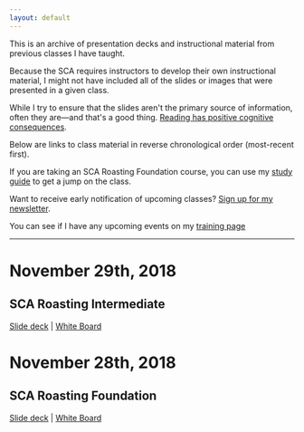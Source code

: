 ```yaml
---
layout: default
---
```

This is an archive of presentation decks and instructional material from previous classes I have taught. 

Because the SCA requires instructors to develop their own instructional material, I might not have included all of the slides or images that were presented in a given class. 

While I try to ensure that the slides aren't the primary source of information, often they are—and that's a good thing. <a target="_blank" rel="noopener noreferrer external" title="" href="https://mccleskeyms.typepad.com/files/what-reading-does-for-the-mind.pdf">Reading has positive cognitive consequences</a>.

Below are links to class material in reverse chronological order (most-recent first). 

If you are taking an SCA Roasting Foundation course, you can use my <a target="_blank" title="" href="/foundation-study-v1.html">study guide</a> to get a jump on the class. 

Want to receive early notification of upcoming classes? <a href="/signup.html">Sign up for my newsletter</a>.

You can see if I have any upcoming events on my <a target="_blank" title="" href="http://blog.oilslickcoffee.com/training/">training page</a>

----

# November 29th, 2018

## SCA Roasting Intermediate 

[Slide deck](/nov29-2018.html) | [White Board](/images/11-nov-18-whiteboard.jpg)

# November 28th, 2018

## SCA Roasting Foundation  

[Slide deck](/nov28-2018.html) | [White Board](/images/11-nov-18-whiteboard.jpg)
